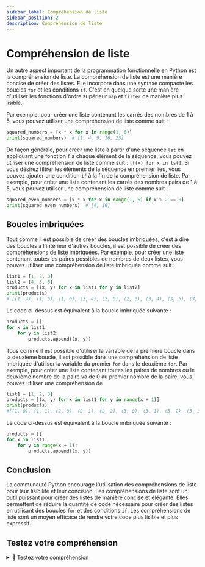 ```yaml
---
sidebar_label: Compréhension de liste
sidebar_position: 2
description: Compréhension de liste
---
```


# Compréhension de liste

Un autre aspect important de la programmation fonctionnelle en Python est la
compréhension de liste. La compréhension de liste est une manière concise de
créer des listes. Elle incorpore dans une syntaxe compacte les boucles `for` et
les conditions `if`. C'est en quelque sorte une manière d'utiliser les
fonctions d'ordre supérieur `map` et `filter` de manière plus lisible.

Par exemple, pour créer une liste contenant les carrés des nombres de 1 à 5, vous
pouvez utiliser une compréhension de liste comme suit :

```python
squared_numbers = [x * x for x in range(1, 6)]
print(squared_numbers)  # [1, 4, 9, 16, 25]
```

De façon générale, pour créer une liste à partir d'une séquence `lst` en
appliquant une fonction `f` à chaque élément de la séquence, vous pouvez
utiliser une compréhension de liste comme suit : `[f(x) for x in lst]`. Si vous
désirez filtrer les éléments de la séquence en premier lieu, vous pouvez ajouter
une condition `if` à la fin de la compréhension de liste. Par exemple, pour
créer une liste contenant les carrés des nombres pairs de 1 à 5, vous pouvez
utiliser une compréhension de liste comme suit :

```python
squared_even_numbers = [x * x for x in range(1, 6) if x % 2 == 0]
print(squared_even_numbers)  # [4, 16]
```

## Boucles imbriquées

Tout comme il est possible de créer des boucles imbriquées, c'est à dire des
boucles à l'intérieur d'autres boucles, il est possible de créer des
compréhensions de liste imbriquées. Par exemple, pour créer une liste contenant
toutes les paires possibles de nombres de deux listes, vous pouvez utiliser une
compréhension de liste imbriquée comme suit :

```python
list1 = [1, 2, 3]
list2 = [4, 5, 6]
products = [(x, y) for x in list1 for y in list2]
print(products)
# [(1, 4), (1, 5), (1, 6), (2, 4), (2, 5), (2, 6), (3, 4), (3, 5), (3, 6)]
```

Le code ci-dessus est équivalent à la boucle imbriquée suivante :

```python
products = []
for x in list1:
    for y in list2:
        products.append((x, y))
```

Tous comme il est possible d'utiliser la variable de la première boucle dans la
deuxième boucle, il est possible dans une compréhension de liste imbriquée
d'utiliser la variable du premier `for` dans le deuxième `for`. Par exemple,
pour créer une liste contenant toutes les paires de nombres où le deuxième
nombre de la paire va de 0 au premier nombre de la paire, vous pouvez utiliser une
compréhension de

```python
list1 = [1, 2, 3]
products = [(x, y) for x in list1 for y in range(x + 1)]
print(products)
#[(1, 0), (1, 1), (2, 0), (2, 1), (2, 2), (3, 0), (3, 1), (3, 2), (3, 3)]
```

Le code ci-dessus est équivalent à la boucle imbriquée suivante :

```python
products = []
for x in list1:
    for y in range(x + 1):
        products.append((x, y))
```

## Conclusion

La communauté Python encourage l'utilisation des compréhensions de liste pour
leur lisibilité et leur concision. Les compréhensions de liste sont un outil
puissant pour créer des listes de manière concise et élégante. Elles permettent
de réduire la quantité de code nécessaire pour créer des listes en utilisant des
boucles `for` et des conditions `if`. Les compréhensions de liste sont un
moyen efficace de rendre votre code plus lisible et plus expressif.

## Testez votre compréhension

<details>
<summary>🤔 Testez votre compréhension</summary>

<MultipleChoiceTabs>

<MultipleChoice>
Quelle syntaxe correspond à une compréhension de liste en Python ?

<MultipleChoiceOption isCorrect>

`[x**2 for x in range(5)]`

</MultipleChoiceOption>

<MultipleChoiceOption>

`(x**2 for x in range(5))`

</MultipleChoiceOption>

<MultipleChoiceOption>

`{x**2 for x in range(5)}`

</MultipleChoiceOption>

<MultipleChoiceOption>

`<x**2 for x in range(5)>`

</MultipleChoiceOption>

</MultipleChoice>

<MultipleChoice>
Quel est le résultat de `[x*2 for x in [1, 2, 3]]` ?

<MultipleChoiceOption>

`[1, 2, 3]`

</MultipleChoiceOption>

<MultipleChoiceOption isCorrect>

`[2, 4, 6]`

</MultipleChoiceOption>

<MultipleChoiceOption>

`[1, 4, 9]`

</MultipleChoiceOption>

<MultipleChoiceOption>

`[1, 2, 3, 1, 2, 3]`

</MultipleChoiceOption>

</MultipleChoice>

<MultipleChoice>
Quelle expression crée une liste contenant uniquement les nombres pairs jusqu'à 10 ?

<MultipleChoiceOption>

`[x for x in range(10)]`

</MultipleChoiceOption>

<MultipleChoiceOption>

`[x for x in range(1, 10, 2)]`

</MultipleChoiceOption>

<MultipleChoiceOption isCorrect>

`[x for x in range(11) if x % 2 == 0]`

</MultipleChoiceOption>

<MultipleChoiceOption>

`[x*2 for x in range(10)]`

</MultipleChoiceOption>

</MultipleChoice>

<MultipleChoice>
Quelle syntaxe génère la liste `['A', 'B', 'C']` à partir de `['a', 'b', 'c']` ?

<MultipleChoiceOption>

`[x.capitalize() for x in ['a', 'b', 'c']]`

</MultipleChoiceOption>

<MultipleChoiceOption>

`[x.lower() for x in ['a', 'b', 'c']]`

</MultipleChoiceOption>

<MultipleChoiceOption>

`[x.swapcase() for x in ['a', 'b', 'c']]`

</MultipleChoiceOption>

<MultipleChoiceOption isCorrect>

`[x.upper() for x in ['a', 'b', 'c']]`

</MultipleChoiceOption>

</MultipleChoice>

<MultipleChoice>
Quelle compréhension de liste permet de générer `[1, 4, 9, 16]` ?

<MultipleChoiceOption>

`[x*x for x in range(1, 5, 2)]`

</MultipleChoiceOption>

<MultipleChoiceOption>

`[x*2 for x in range(4)]`

</MultipleChoiceOption>

<MultipleChoiceOption isCorrect>

`[x**2 for x in range(1, 5)]`

</MultipleChoiceOption>

<MultipleChoiceOption>

`[x+x for x in range(1, 5)]`

</MultipleChoiceOption>

</MultipleChoice>

<MultipleChoice>
Comment filtrer uniquement les nombres supérieurs à 2 dans la liste `[1, 2, 3, 4]` ?

<MultipleChoiceOption>

`[x for x in [1, 2, 3, 4]]`

</MultipleChoiceOption>

<MultipleChoiceOption>

`[x*2 for x in [1, 2, 3, 4]]`

</MultipleChoiceOption>

<MultipleChoiceOption isCorrect>

`[x for x in [1, 2, 3, 4] if x > 2]`

</MultipleChoiceOption>

<MultipleChoiceOption>

`[x > 2 for x in [1, 2, 3, 4]]`

</MultipleChoiceOption>

</MultipleChoice>

</MultipleChoiceTabs>

</details>
